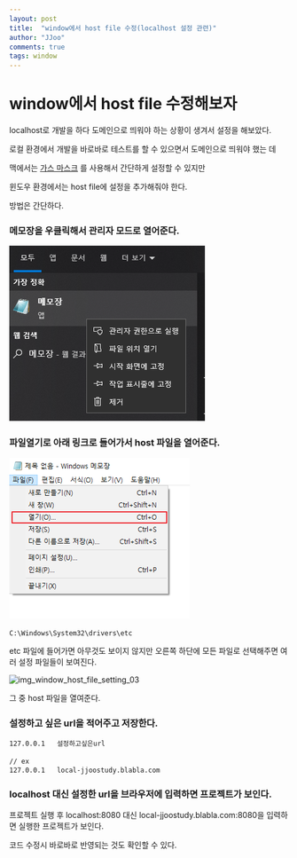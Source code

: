 ```yaml
---
layout: post
title:  "window에서 host file 수정(localhost 설정 관련)"
author: "JJoo"
comments: true
tags: window
---
```


# window에서 host file 수정해보자 

localhost로 개발을 하다 도메인으로 띄워야 하는 상황이 생겨서 설정을 해보았다. 

로컬 환경에서 개발을 바로바로 테스트를 할 수 있으면서 도메인으로 띄워야 했는 데 

맥에서는 [가스 마스크](https://www.macupdate.com/app/mac/29949/gas-mask) 를 사용해서 간단하게 설정할 수 있지만 

윈도우 환경에서는 host file에 설정을 추가해줘야 한다. 

방법은 간단하다.

### 메모장을 우클릭해서 관리자 모드로 열어준다. 

![img_window_host_file_setting_01](/images/img_window_host_file_setting_01.png 'img_window_host_file_setting_01')

### 파일열기로 아래 링크로 들어가서 host 파일을 열어준다. 

![img_window_host_file_setting_02](/images/img_window_host_file_setting_02.png 'img_window_host_file_setting_02')

```C:\Windows\System32\drivers\etc```

etc 파일에 들어가면 아무것도 보이지 않지만 오른쪽 하단에 모든 파일로 선택해주면 여러 설정  파일들이 보여진다. 

![img_window_host_file_setting_03](/images/img_window_host_file_setting_03.png 'img_window_host_file_setting_03')

그 중 host 파일을 열여준다. 


### 설정하고 싶은 url을 적어주고 저장한다. 

```
127.0.0.1 	설정하고싶은url

// ex
127.0.0.1 	local-jjoostudy.blabla.com
```


### localhost 대신 설정한 url을 브라우저에 입력하면 프로젝트가 보인다. 

프로젝트 실행 후 localhost:8080 대신 local-jjoostudy.blabla.com:8080을 입력하면 실행한 프로젝트가 보인다. 

코드 수정시 바로바로 반영되는 것도 확인할 수 있다. 









